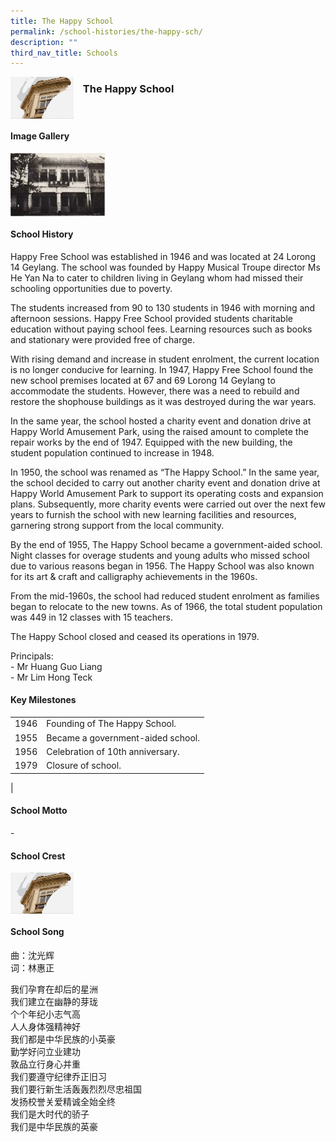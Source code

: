 ```yaml
---
title: The Happy School
permalink: /school-histories/the-happy-sch/
description: ""
third_nav_title: Schools
---
```

<img src="/images/thehappysch1.png" style="width:20%;margin-right:15px;" align = "left">

### **The Happy School**

<br clear="left">

#### **Image Gallery**

<p><a href="https://staging.d1yxymztqoj7qn.amplifyapp.com/images/thehappysch2.jpg">  
<img src="/images/thehappysch2.jpg" style="width:30%;margin-right:15px;" align = "left">
</a></p>

<br clear="left">

#### **School History**
Happy Free School was established in 1946 and was located at 24 Lorong 14 Geylang. The school was founded by Happy Musical Troupe director Ms He Yan Na to cater to children living in Geylang whom had missed their schooling opportunities due to poverty.

The students increased from 90 to 130 students in 1946 with morning and afternoon sessions. Happy Free School provided students charitable education without paying school fees. Learning resources such as books and stationary were provided free of charge.

With rising demand and increase in student enrolment, the current location is no longer conducive for learning. In 1947, Happy Free School found the new school premises located at 67 and 69 Lorong 14 Geylang to accommodate the students. However, there was a need to rebuild and restore the shophouse buildings as it was destroyed during the war years.  

In the same year, the school hosted a charity event and donation drive at Happy World Amusement Park, using the raised amount to complete the repair works by the end of 1947. Equipped with the new building, the student population continued to increase in 1948.

In 1950, the school was renamed as “The Happy School.” In the same year, the school decided to carry out another charity event and donation drive at Happy World Amusement Park to support its operating costs and expansion plans. Subsequently, more charity events were carried out over the next few years to furnish the school with new learning facilities and resources, garnering strong support from the local community.

By the end of 1955, The Happy School became a government-aided school. Night classes for overage students and young adults who missed school due to various reasons began in 1956. The Happy School was also known for its art & craft and calligraphy achievements in the 1960s.

From the mid-1960s, the school had reduced student enrolment as families began to relocate to the new towns. As of 1966, the total student population was 449 in 12 classes with 15 teachers.

The Happy School closed and ceased its operations in 1979.

Principals:<br>
\- Mr Huang Guo Liang<br>
\- Mr Lim Hong Teck

#### **Key Milestones**

|  |  |
|:---:|---|
| 1946 | Founding of The Happy School. |
| 1955 | Became a government-aided school. |
| 1956 | Celebration of 10th anniversary. |
| 1979 | Closure of school. |
|

#### **School Motto**
\-

#### **School Crest**
<img src="/images/thehappysch1.png" style="width:20%;margin-right:15px;" align = "left">

<br clear="left">

#### **School Song**
曲：沈光辉<br>
词：林惠正

我们孕育在却后的星洲<br>
我们建立在幽静的芽珑<br>
个个年纪小志气高<br>
人人身体强精神好<br>
我们都是中华民族的小英豪<br>
勤学好问立业建功<br>
敦品立行身心并重<br>
我们要遵守纪律乔正旧习<br>
我们要行新生活轰轰烈烈尽忠祖国<br>
发扬校誉关爱精诚全始全终<br>
我们是大时代的骄子<br>
我们是中华民族的英豪
